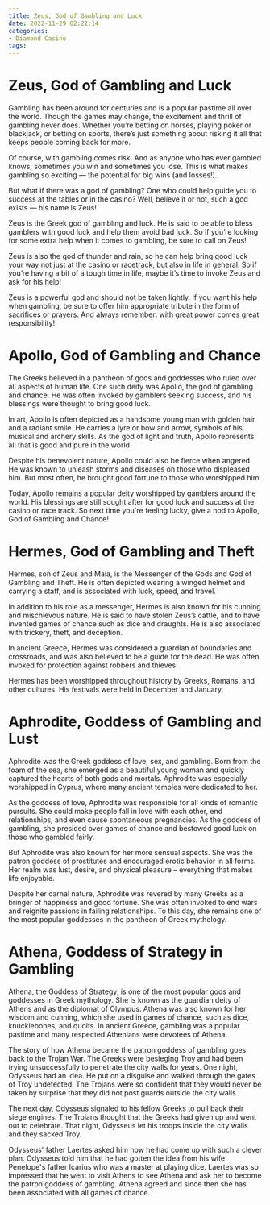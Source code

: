 ```yaml
---
title: Zeus, God of Gambling and Luck
date: 2022-11-29 02:22:14
categories:
- Diamond Casino
tags:
---
```



#  Zeus, God of Gambling and Luck

Gambling has been around for centuries and is a popular pastime all over the world. Though the games may change, the excitement and thrill of gambling never does. Whether you’re betting on horses, playing poker or blackjack, or betting on sports, there’s just something about risking it all that keeps people coming back for more.

Of course, with gambling comes risk. And as anyone who has ever gambled knows, sometimes you win and sometimes you lose. This is what makes gambling so exciting — the potential for big wins (and losses!).

But what if there was a god of gambling? One who could help guide you to success at the tables or in the casino? Well, believe it or not, such a god exists — his name is Zeus!

Zeus is the Greek god of gambling and luck. He is said to be able to bless gamblers with good luck and help them avoid bad luck. So if you’re looking for some extra help when it comes to gambling, be sure to call on Zeus!

Zeus is also the god of thunder and rain, so he can help bring good luck your way not just at the casino or racetrack, but also in life in general. So if you’re having a bit of a tough time in life, maybe it’s time to invoke Zeus and ask for his help!

Zeus is a powerful god and should not be taken lightly. If you want his help when gambling, be sure to offer him appropriate tribute in the form of sacrifices or prayers. And always remember: with great power comes great responsibility!

#  Apollo, God of Gambling and Chance

The Greeks believed in a pantheon of gods and goddesses who ruled over all aspects of human life. One such deity was Apollo, the god of gambling and chance. He was often invoked by gamblers seeking success, and his blessings were thought to bring good luck.

In art, Apollo is often depicted as a handsome young man with golden hair and a radiant smile. He carries a lyre or bow and arrow, symbols of his musical and archery skills. As the god of light and truth, Apollo represents all that is good and pure in the world.

Despite his benevolent nature, Apollo could also be fierce when angered. He was known to unleash storms and diseases on those who displeased him. But most often, he brought good fortune to those who worshipped him.

Today, Apollo remains a popular deity worshipped by gamblers around the world. His blessings are still sought after for good luck and success at the casino or race track. So next time you're feeling lucky, give a nod to Apollo, God of Gambling and Chance!

#  Hermes, God of Gambling and Theft

Hermes, son of Zeus and Maia, is the Messenger of the Gods and God of Gambling and Theft. He is often depicted wearing a winged helmet and carrying a staff, and is associated with luck, speed, and travel.

In addition to his role as a messenger, Hermes is also known for his cunning and mischievous nature. He is said to have stolen Zeus’s cattle, and to have invented games of chance such as dice and draughts. He is also associated with trickery, theft, and deception.

In ancient Greece, Hermes was considered a guardian of boundaries and crossroads, and was also believed to be a guide for the dead. He was often invoked for protection against robbers and thieves.

Hermes has been worshipped throughout history by Greeks, Romans, and other cultures. His festivals were held in December and January.

#  Aphrodite, Goddess of Gambling and Lust

Aphrodite was the Greek goddess of love, sex, and gambling. Born from the foam of the sea, she emerged as a beautiful young woman and quickly captured the hearts of both gods and mortals. Aphrodite was especially worshipped in Cyprus, where many ancient temples were dedicated to her.

As the goddess of love, Aphrodite was responsible for all kinds of romantic pursuits. She could make people fall in love with each other, end relationships, and even cause spontaneous pregnancies. As the goddess of gambling, she presided over games of chance and bestowed good luck on those who gambled fairly.

But Aphrodite was also known for her more sensual aspects. She was the patron goddess of prostitutes and encouraged erotic behavior in all forms. Her realm was lust, desire, and physical pleasure – everything that makes life enjoyable.

Despite her carnal nature, Aphrodite was revered by many Greeks as a bringer of happiness and good fortune. She was often invoked to end wars and reignite passions in failing relationships. To this day, she remains one of the most popular goddesses in the pantheon of Greek mythology.

#  Athena, Goddess of Strategy in Gambling

Athena, the Goddess of Strategy, is one of the most popular gods and goddesses in Greek mythology. She is known as the guardian deity of Athens and as the diplomat of Olympus. Athena was also known for her wisdom and cunning, which she used in games of chance, such as dice, knucklebones, and quoits. In ancient Greece, gambling was a popular pastime and many respected Athenians were devotees of Athena.

The story of how Athena became the patron goddess of gambling goes back to the Trojan War. The Greeks were besieging Troy and had been trying unsuccessfully to penetrate the city walls for years. One night, Odysseus had an idea. He put on a disguise and walked through the gates of Troy undetected. The Trojans were so confident that they would never be taken by surprise that they did not post guards outside the city walls.

The next day, Odysseus signaled to his fellow Greeks to pull back their siege engines. The Trojans thought that the Greeks had given up and went out to celebrate. That night, Odysseus let his troops inside the city walls and they sacked Troy.

Odysseus' father Laertes asked him how he had come up with such a clever plan. Odysseus told him that he had gotten the idea from his wife Penelope's father Icarius who was a master at playing dice. Laertes was so impressed that he went to visit Athens to see Athena and ask her to become the patron goddess of gambling. Athena agreed and since then she has been associated with all games of chance.